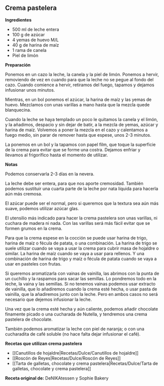 ## Crema pastelera

**Ingredientes**

- 500 ml de leche entera 
- 100 g de azúcar
- 4 yemas de huevo M/L
- 40 g de harina de maíz
- 1 rama de canela
- Piel de limón 

**Preparación**

Ponemos en un cazo la leche, la canela y la piel de limón. Ponemos a hervir, removiendo de vez en cuando para que la leche no se pegue al fondo del cazo. Cuando comience a hervir, retiramos del fuego, tapamos y dejamos infusionar unos minutos.

Mientras, en un bol ponemos el azúcar, la harina de maíz y las yemas de huevo. Mezclamos con unas varillas a mano hasta que la mezcla quede blanquecina. 

Cuando la leche se haya templado un poco le quitamos la canela y el limón, y la añadimos, despacio y sin dejar de batir, a la mezcla de yemas, azúcar y harina de maíz. Volvemos a poner la mezcla en el cazo y calentamos a fuego medio, sin parar de remover hasta que espese, unos 2-3 minutos. 

La ponemos en un bol y la tapamos con papel film, que toque la superficie de la crema para evitar que se forme una costra. Dejamos enfriar y llevamos al frigorífico hasta el momento de utilizar. 

**Notas**

Podemos conservarla 2-3 días en la nevera.

La leche debe ser entera, para que nos aporte cremosidad. También podemos sustituir una cuarta parte de la leche por nata líquida para hacerla aún más cremosa.

El azúcar puede ser el normal, pero si queremos que la textura sea aún más suave, podemos utilizar azúcar glas.

El utensilio más indicado para hacer la crema pastelera son unas varillas, ni cuchara de madera ni nada. Con las varillas será más fácil evitar que se formen grumos en la crema.

Para que la crema espese en la cocción se puede usar harina de trigo, harina de maíz o fécula de patata, o una combinación. La harina de trigo se suele utilizar cuando se vaya a usar la crema para cubrir masa de hojaldre o similar. La harina de maíz cuando se vaya a usar para rellenos. Y una combinación de harina de trigo y maíz o fécula de patata cuando se vaya a usar en pasteles con frutas.

Si queremos aromatizarla con vainas de vainilla, las abrimos con la punta de un cuchillo y la raspamos para sacar las semillas. Lo pondremos todo en la leche, la vaina y las semillas. Si no tenemos vainas podemos usar extracto de vainilla, que lo añadiremos cuando la crema esté hecha, o usar pasta de vainilla, que la añadiremos junto con la leche. Pero en ambos casos no será necesario que dejemos infusionar la leche.

Una vez que la crema esté hecha y aún caliente, podemos añadir chocolate finamente picado o una cucharada de Nutella, y tendremos una crema pastelera de chocolate.

También podemos aromatizar la leche con piel de naranja; o con una cucharadita de café soluble (no hace falta dejar infusionar el café).

**Recetas que utilizan crema pastelera**

- [[Canutillos de hojaldre|Recetas/Dulce/Canutillos de hojaldre]]
- [[Roscón de Reyes|Recetas/Dulce/Roscón de Reyes]]
- [[Tarta de galletas, chocolate y crema pastelera|Recetas/Dulce/Tarta de galletas, chocolate y crema pastelera]]

**Receta original de:** DeNIKAtessen y Sophie Bakery